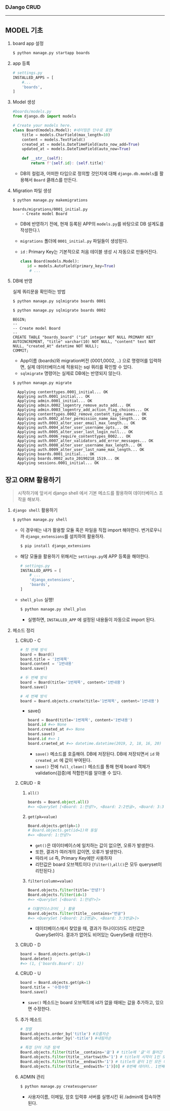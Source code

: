 ### DJango CRUD

<hr>

## MODEL 기초


1. board app 설정

   ```bash
   $ python manage.py startapp boards
   ```

   

2. app 등록

   ```python
   # settings.py
   INSTALLED_APPS = [
       #...
       'boards',
   ]
   ```

   

3. Model 생성

   ```python
   #boards/models.py
   from django.db import models
   
   # Create your models here.
   class Board(models.Model): #네이밍은 단수로 표현
       title = models.CharField(max_length=10)
       content = models.TextField()
       created_at = models.DateTimeField(auto_now_add=True)
       updated_at = models.DateTimeField(auto_now=True)
       
       def __str__(self):
           return f'{self.id}: {self.title}'
   ```

   * DB의 컬럼과, 어떠한 타입으로 정의할 것인지에 대해 `django.db.models`를 활용해서 `Board`				클래스를 만든다.

   

4. Migration 파일 생성

   ```bash
   $ python manage.py makemigrations
   ```

   ```
   boards/migrations/0001_initial.py
       - Create model Board
   ```

   * DB에 반영하기 전에, 현재 등록된 APP의 `models.py`를 바탕으로 DB 설계도를 작성한다.\

   * `migrations` 폴더에 `0001_initial.py` 파일들이 생성된다.

   * `id` : Primary Key는 기본적으로 처음 테이블 생성 시 자동으로 만들어진다.

     ```python
     class Board(models.Model):
     	id = models.AutoField(primary_key=True)
         # ...
     ```

     

5. DB에 반영

   실제 쿼리문을 확인하는 방법

   ```bash
   $ python manage.py sqlmigrate boards 0001
   ```

   ```bash
   $ python manage.py sqlmigrate boards 0002
   ```

   ```
   BEGIN;
   --
   -- Create model Board
   --
   CREATE TABLE "boards_board" ("id" integer NOT NULL PRIMARY KEY AUTOINCREMENT, "title" varchar(10) NOT NULL, "content" text NOT NULL, "created_At" datetime NOT NULL);
   COMMIT;
   ```

   * App이름 (boards)와 migration버전 (0001,0002, ..) 으로 명령어를 입력하면, 실제 데이터베이스에 적용되는 sql 쿼리를 확인할 수 있다.
   * `sqlmigrate` 명령어는 실제로 DB에는 반영되지 않는다.

   ```bash
   $ python manage.py migrate
   ```

   ```
     Applying contenttypes.0001_initial... OK
     Applying auth.0001_initial... OK
     Applying admin.0001_initial... OK
     Applying admin.0002_logentry_remove_auto_add... OK
     Applying admin.0003_logentry_add_action_flag_choices... OK
     Applying contenttypes.0002_remove_content_type_name... OK
     Applying auth.0002_alter_permission_name_max_length... OK
     Applying auth.0003_alter_user_email_max_length... OK
     Applying auth.0004_alter_user_username_opts... OK
     Applying auth.0005_alter_user_last_login_null... OK
     Applying auth.0006_require_contenttypes_0002... OK
     Applying auth.0007_alter_validators_add_error_messages... OK
     Applying auth.0008_alter_user_username_max_length... OK
     Applying auth.0009_alter_user_last_name_max_length... OK
     Applying boards.0001_initial... OK
     Applying boards.0002_auto_20190218_1519... OK
     Applying sessions.0001_initial... OK
   ```

   




## 장고  ORM 활용하기

> 시작하기에 앞서서 django shell 에서 기본 메소드를 활용하여 데이터베이스 조작을 해보자.

1. `django shell` 활용하기

   ```bash
   $ python manage.py shell
   ```

   * 이 경우에는 내가 활용할 모듈 혹은 파일을 직접 import 해야한다. 번거로우니까 `django_extensions`를 설치하여 활용하자.

     ```bash
     $ pip install django_extensions
     ```

   * 해당 모듈을 활용하기 위해서는 `settings.py`에 APP  등록을 해야한다.

     ```python
     # settings.py
     INSTALLED_APPS = [
         # ... 
         'django_extensions',
         'boards',
     ]
     ```

   * `shell_plus` 실행!

     ```bash
     $ python manage.py shell_plus
     ```

     * 실행하면,  `INSTALLED_APP` 에 설정된 내용들이 자동으로 import 된다.

2. 메소드 정리

   1. CRUD - C

      ```python
      # 첫 번째 방식
      board = Board()
      board.title = '1번제목'
      board.content = '1번내용'
      board.save()
      
      # 두 번째 방식
      board = Board(title='1번제목', content='1번내용')
      board.save()
      
      # 세 번째 방식
      board = Board.objects.create(title='1번제목', content='1번내용')
      ```

      * save()

        ```python
        board = Board(title='1번제목', content='1번내용')
        board.id #=> None
        board.created_at #=> None
        board.save()
        board.id #=> 1
        board.craeted_at #=> datetime.datetime(2019, 2, 18, 16, 20)
        ```

        * `save()` 메소드를 호출해야. DB에 저장된다. DB에 저장되면서 `id` 와 `created_at` 에 값이 부여된다.
        * `save()` 전에 `full_clean()` 메소드를 통해 현재 board 객체가 validation(검증)에 적합한지를 알아볼 수 있다.

   2. CRUD - R

      1. `all()`

         ```python
         boards = Board.object.all()
         #=> <QuerySet [<Board: 1:안녕?>, <Board: 2:2번글>, <Board: 3:3번글>]>
         ```

      2. `get(pk=value)`

         ```python
         Board.objects.get(pk=1)
         # Board.objects.get(id=1)와 동일
         #=> <Board: 1:안녕?>
         ```

         * `get()`은 데이터베이스에 일치하는 값이 없으면,  오류가 발생한다.
         * 또한, 결과가 여러개의 값이면, 오류가 발생한다.
         * 따라서 `id` 즉, Primary Key에만 사용하자
         * 리턴값은 board 오브젝트이다 (`filter()`,`all()`은 모두 queryset이 리턴된다.)

      3. `filter(column=value)`

         ```python
         Board.objects.filter(title='안녕?')
         Board.objects.filter(id=1)
         #=> <QuerySet [<Board: 1:안녕?>]>
         
         # 더블언더스코어(__) 활용
         Board.objects.filter(title__contains="번글")
         #=> <QuerySet [<Board: 2:2번글>, <Board: 3:3번글>]>
         ```

         * 데이터베이스에서 찾았을 때, 결과가 하나이더라도 리턴값은 QuerySet이다. 결과가 없어도 비어있는 QuerySet을 리턴한다.

   3. CRUD - D

      ```python
      board = Board.objects.get(pk=1)
      board.delete()
      #=> (1, {'boards.Board': 1})
      ```

   4. CRUD - U

      ```python
      board = Board.objects.get(pk=1)
      board.title = '수정수정'
      board.save()
      ```

      * `save()` 메소드는 board 오브젝트에 id가 없을 때에는 값을 추가하고, 있으면 수정한다.

   5. 추가 메소드

      ```python
      # 정렬
      Board.objects.order_by('title') #오름차순
      Board.objects.order_by('-title') #내림차순
      
      # 특정 단어 기준 탐색
      Board.objects.filter(title__contains='글') # title에 '글'이 들어간 모든 데이터
      Board.objects.filter(title__startswith='1') # title의 시작이 1인 모든 데이터
      Board.objects.filter(title__endswith='1') # title의 끝이 1인 모든 데이터
      Board.objects.filter(title__endswith='1')[0] # 0번째 데이터.. 1번째..
      ```

   6. ADMIN 관리

      ```bash
      $ python manage.py createsuperuser
      ```

      * 사용자이름, 이메일, 암호 입력후 서버를 실행시킨 뒤 /admin에 접속하면 된다.

   